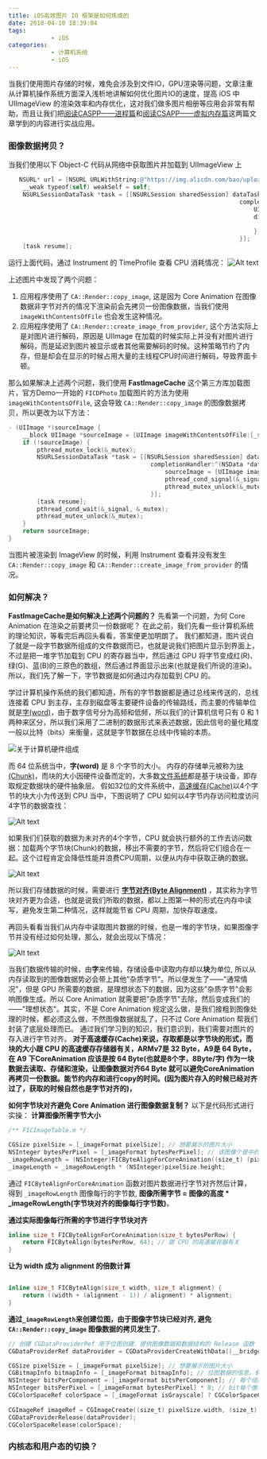 ```yaml
---
title: iOS高效图片 IO 框架是如何炼成的
date: 2018-04-10 18:39:04
tags: 
			- iOS 
categories: 
			- 计算机系统
			- iOS
---
```


当我们使用图片存储的时候，难免会涉及到文件IO，GPU渲染等问题，文章注重从计算机操作系统方面深入浅析地讲解如何优化图片IO的速度，提高 iOS 中 UIImageView 的渲染效率和内存优化，这对我们做多图片相册等应用会非常有帮助，而且让我们把[阅读CASPP——进程篇](https://simplecodesky.com/2018/04/03/process-from-csapp/)和[阅读CSAPP——虚拟内存篇](https://simplecodesky.com/2018/04/03/virtual-memory-from-csapp/)这两篇文章学到的内容进行实战应用。

<!-- more -->

### 图像数据拷贝？
当我们使用以下 Object-C 代码从网络中获取图片并加载到 UIImageView 上
```objectivec 
   NSURL* url = [NSURL URLWithString:@"https://img.alicdn.com/bao/uploaded/i2/2836521972/TB2cyksspXXXXanXpXXXXXXXXXX_!!0-paimai.jpg"];
    __weak typeof(self) weakSelf = self;
    NSURLSessionDataTask *task = [[NSURLSession sharedSession] dataTaskWithRequest:[[NSURLRequest alloc] initWithURL:url]
                                                                 completionHandler:^(NSData *data, NSURLResponse *response, NSError *error) {
                                                                     UIImage* image = [UIImage imageWithData:data];
                                                                     dispatch_async(dispatch_get_main_queue(), ^{
                                                                         [weakSelf.imageView setImage:image];
                                                                     });
                                                                 }];
    [task resume];
```
运行上面代码，通过 Instrument 的 TimeProfile 查看 CPU 消耗情况：
![Alt text](/images/ios-efficient-image-io/1523343490248.jpg)

上述图片中发现了两个问题：

1. 应用程序使用了 `CA::Render::copy_image`, 这是因为 Core Animation 在图像数据非字节对齐的情况下渲染前会先拷贝一份图像数据，当我们使用 `imageWithContentsOfFile` 也会发生这种情况。
2. 应用程序使用了 `CA::Render::create_image_from_provider`, 这个方法实际上是对图片进行解码，原因是 UIImage 在加载的时候实际上并没有对图片进行解码，而是延迟到图片被显示或者其他需要解码的时候。这种策略节约了内存，但是却会在显示的时候占用大量的主线程CPU时间进行解码，导致界面卡顿。

那么如果解决上述两个问题，我们使用 **FastImageCache** 这个第三方库加载图片，官方Demo一开始的 `FICDPhoto` 加载图片的方法为使用 `imageWithContentsOfFile`, 这会导致 `CA::Render::copy_image` 的图像数据拷贝，所以更改为以下方法：
```objectivec 
- (UIImage *)sourceImage {
    __block UIImage *sourceImage = [UIImage imageWithContentsOfFile:[_sourceImageURL path]];
    if (!sourceImage) {
        pthread_mutex_lock(&_mutex);
        NSURLSessionDataTask *task = [[NSURLSession sharedSession] dataTaskWithRequest:[[NSURLRequest alloc] initWithURL:_sourceImageURL]
                                        completionHandler:^(NSData *data, NSURLResponse *response, NSError *error) {
                                            sourceImage = [UIImage imageWithData:data];
                                            pthread_cond_signal(&_signal);
                                            pthread_mutex_unlock(&_mutex);
                                        }];
        [task resume];
        pthread_cond_wait(&_signal, &_mutex);
        pthread_mutex_unlock(&_mutex);
    }
    return sourceImage;
}
```
当图片被渲染到 ImageView 的时候，利用 Instrument 查看并没有发生 `CA::Render::copy_image` 和 `CA::Render::create_image_from_provider` 的情况。

### 如何解决？
**FastImageCache是如何解决上述两个问题的？**
先看第一个问题，为何  Core Animation 在渲染之前要拷贝一份数据呢？
在此之前，我们先看一些计算机系统的理论知识，等看完后再回头看看，答案便更加明朗了。
我们都知道，图片说白了就是一段字节数据所组成的文件数据而已，也就是说我们把图片显示到界面上，不过是把一堆字节加载到 CPU 的寄存器当中，然后通过 GPU 将字节变成红(R)、绿(G)、蓝(B)的三原色的数组，然后通过界面显示出来(也就是我们所说的渲染)。所以，我们先了解一下，字节数据是如何通过内存加载到 CPU 的。

学过计算机操作系统的我们都知道，所有的字节数据都是通过总线来传送的，总线连接着 CPU 到主存，主存到磁盘等主要硬件设备的传输路线，而主要的传输单位就是[字(word)](https://zh.wikipedia.org/wiki/%E5%AD%97_(%E8%AE%A1%E7%AE%97%E6%9C%BA))，由于数字信号分为高频和低频，所以我们的计算机信号只有 0 和 1 两种来区分，所以我们采用了二进制的数据形式来表述数据，因此信号的量化精度一般以比特（bits）来衡量，这就是字节数据在总线中传输的本质。

![关于计算机硬件组成](/images/ios-efficient-image-io/CSAPP_C1_P1.png)

而 64 位系统当中，**字(word)** 是 8 个字节的大小。
内存的存储单元被称为[块(Chunk)](https://zh.wikipedia.org/wiki/%E5%9D%97_(%E6%95%B0%E6%8D%AE%E5%AD%98%E5%82%A8))，而块的大小因硬件设备而定的，大多数[文件系统](https://zh.wikipedia.org/wiki/%E6%96%87%E4%BB%B6%E7%B3%BB%E7%BB%9F)都是基于块设备，即存取规定数据块的硬件抽象层。
假如32位的文件系统中，[高速缓存(Cache)](https://zh.wikipedia.org/wiki/CPU%E7%BC%93%E5%AD%98)以4个字节的块大小为传送到 CPU 当中，下图说明了 CPU 如何以4字节内存访问粒度访问4字节的数据查找：

![Alt text](/images/ios-efficient-image-io/align01.jpg)

如果我们们获取的数据为未对齐的4个字节，CPU 就会执行额外的工作去访问数据：加载两个字节块(Chunk)的数据，移出不需要的字节，然后将它们组合在一起。这个过程肯定会降低性能并浪费CPU周期，以便从内存中获取正确的数据。

![Alt text](/images/ios-efficient-image-io/align02.jpg)

所以我们存储数据的时候，需要进行 **[字节对齐(Byte Alignment)](https://zh.wikipedia.org/wiki/%E6%95%B0%E6%8D%AE%E7%BB%93%E6%9E%84%E5%AF%B9%E9%BD%90)** ，其实称为字节块对齐更为合适，也就是说我们所取的数据，都以上图第一种的形式在内存中读写，避免发生第二种情况，这样就能节省 CPU 周期，加快存取速度。

再回头看看当我们从内存中读取图片数据的时候，也是一堆的字节块，如果图像字节并没有经过如何处理，那么，就会出现以下情况：

![Alt text](/images/ios-efficient-image-io/fastImageCache2.png)

当我们数据传输的时候，由**字**来传输，存储设备中读取内存却以**块**为单位, 所以从内存读取到的图像数据势必会带上其他"杂质字节"。所以便发生了——"通常情况"，但是 GPU 所需要的数据，是理想状态下的数据，因为这些"杂质字节"会影响图像生成。所以 Core Animation 就需要把"杂质字节"去除，然后变成我们的——"理想状态"。其实，不是 Core Animation 规定这么做，是我们接粗到图像处理的时候，都必须这么做，不然图像数据就乱了，只不过 Core Animation 帮我们封装了底层处理而已。
通过我们学习到的知识，我们意识到，我们需要对图片的存入进行字节对齐。
**对于高速缓存(Cache)来说，存取都是以字节块的形式，而块的大小跟 CPU 的高速缓存存储器有关，ARMv7是 32 Byte，A9是 64 Byte，在 A9 下CoreAnimation 应该是按 64 Byte(也就是8个字，8Byte/字) 作为一块数据去读取、存储和渲染，让图像数据对齐64 Byte 就可以避免CoreAnimation再拷贝一份数据。能节约内存和进行copy的时间。(因为图片存入的时候已经对齐过了，获取的时候自然也是字节对齐的)，**



**如何字节块对齐避免 Core Animation 进行图像数据复制？**
以下是代码形式进行实操：
**计算图像所需字节大小**
```objectivec
/** FICImageTable.m */

CGSize pixelSize = [_imageFormat pixelSize]; // 想要展示的图片大小
NSInteger bytesPerPixel = [_imageFormat bytesPerPixel]; // 该图像个是中的字节每像素, 例如 FICImageFormatStyle32BitBGRA 为32位4个字节
_imageRowLength = (NSInteger)FICByteAlignForCoreAnimation((size_t) (pixelSize.width * bytesPerPixel));
_imageLength = _imageRowLength * (NSInteger)pixelSize.height;
```
通过 `FICByteAlignForCoreAnimation` 函数对图片数据进行字节对齐然后计算， 得到 `_imageRowLength` 图像每行的字节数, **图像所需字节 = 图像的高度 * _imageRowLength(字节块对齐的图像每行字节数)**。 

**通过实际图像每行所需的字节进行字节块对齐**
```cpp
inline size_t FICByteAlignForCoreAnimation(size_t bytesPerRow) {
    return FICByteAlign(bytesPerRow, 64); // 跟 CPU 的高速缓存器有关
}
```

**让为 width 成为 alignment 的倍数计算**
```cpp

inline size_t FICByteAlign(size_t width, size_t alignment) {
    return ((width + (alignment - 1)) / alignment) * alignment;
}
```
**通过`_imageRowLength`来创建位图，由于图像字节块已经对齐, 避免 `CA::Render::copy_image` 图像数据的拷贝发生了.**
```objectivec
// 创建 CGDataProviderRef 用于位图创建，提供图像数据和数据结构的 Release 函数
CGDataProviderRef dataProvider = CGDataProviderCreateWithData((__bridge_retained void *)entryData, [entryData bytes], [entryData imageLength], _FICReleaseImageData);

CGSize pixelSize = [_imageFormat pixelSize]; // 想要展示的图片大小
CGBitmapInfo bitmapInfo = [_imageFormat bitmapInfo]; // 位图数据的信息，例如是大小端，计算位数等
NSInteger bitsPerComponent = [_imageFormat bitsPerComponent]; // 每个组成的位数，32位RGBA、RGB和8位Gray都为8bit，而16位的RGB为5bit
NSInteger bitsPerPixel = [_imageFormat bytesPerPixel] * 8; // bit每个像素
CGColorSpaceRef colorSpace = [_imageFormat isGrayscale] ? CGColorSpaceCreateDeviceGray() : CGColorSpaceCreateDeviceRGB();
 
CGImageRef imageRef = CGImageCreate((size_t) pixelSize.width, (size_t) pixelSize.height, (size_t) bitsPerComponent, (size_t) bitsPerPixel,(size_t) _imageRowLength, colorSpace, bitmapInfo, dataProvider, NULL, false, (CGColorRenderingIntent)0);
CGDataProviderRelease(dataProvider);
CGColorSpaceRelease(colorSpace);
```
### 内核态和用户态的切换？


